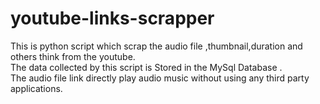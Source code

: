 # youtube-links-scrapper
This is python script which scrap the audio file ,thumbnail,duration and others think from the youtube.<br/>
The data collected by this script is Stored in the MySql Database .<br/>
The audio file link  directly play audio music without using any third party applications. 
